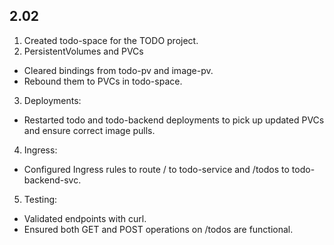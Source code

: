 ## 2.02

1. Created todo-space for the TODO project.
2. PersistentVolumes and PVCs
- Cleared bindings from todo-pv and image-pv.
- Rebound them to PVCs in todo-space.
3. Deployments:
- Restarted todo and todo-backend deployments to pick up updated PVCs and ensure correct image pulls.
4. Ingress:
- Configured Ingress rules to route / to todo-service and /todos to todo-backend-svc.
5. Testing:
- Validated endpoints with curl.
- Ensured both GET and POST operations on /todos are functional.